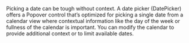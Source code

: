 Picking a date can be tough without context. A date picker (DatePicker) offers a Popover control that’s optimized for picking a single date from a calendar view where contextual information like the day of the week or fullness of the calendar is important. You can modify the calendar to provide additional context or to limit available dates.
